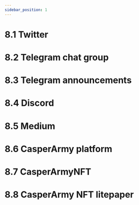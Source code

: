 ```yaml
---
sidebar_position: 1
---
```


# 8.1 Twitter

# 8.2 Telegram chat group

# 8.3 Telegram announcements

# 8.4 Discord

# 8.5 Medium

# 8.6 CasperArmy platform

# 8.7 CasperArmyNFT

# 8.8 CasperArmy NFT litepaper
